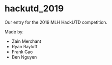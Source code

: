 # hackutd_2019
Our entry for the 2019 MLH HackUTD competition.

Made by:
- Zain Merchant
- Ryan Rayloff
- Frank Gao
- Ben Nguyen
